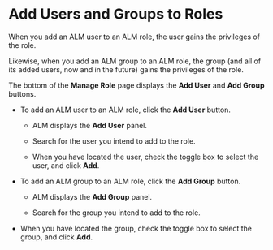 ﻿[title]: # (Add Users and Groups to Roles)
[tags]: # (Account Lifecycle Manager,ALM,)
[priority]: # (5430)

# Add Users and Groups to Roles

When you add an ALM user to an ALM role, the user gains the privileges of the role.

Likewise, when you add an ALM group to an ALM role, the group (and all of its added users, now and in the future) gains the privileges of the role.

The bottom of the **Manage Role** page displays the **Add User** and **Add Group** buttons.

* To add an ALM user to an ALM role, click the **Add User** button.

   * ALM displays the **Add User** panel.

   * Search for the user you intend to add to the role.

   * When you have located the user, check the toggle box to select the user, and click **Add**.

* To add an ALM group to an ALM role, click the **Add Group** button.

   * ALM displays the **Add Group** panel.

   * Search for the group you intend to add to the role.

* When you have located the group, check the toggle box to select the group, and click **Add**.


